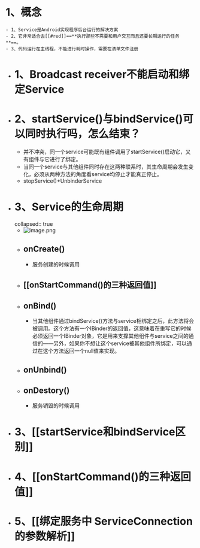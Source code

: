 # 1、概念
	- 1、Service是Android实现程序后台运行的解决方案
	- 2、它非常适合去[[#red]]==**执行那些不需要和用户交互而且还要长期运行的任务**==。
	- 3、代码运行在主线程，不能进行耗时操作，需要在清单文件注册
- # 1、Broadcast receiver不能启动和绑定Service
- # 2、startService()与bindService()可以同时执行吗，怎么结束？
	- 并不冲突，同一个service可能既有组件调用了startService()启动它，又有组件与它进行了绑定。
	- 当同一个service与其他组件同时存在这两种联系时，其生命周期会发生变化，必须从两种方法的角度看service均停止才能真正停止。
	- stopService()+UnbinderService
- # 3、Service的生命周期
  collapsed:: true
	- ![image.png](../assets/image_1693898347377_0.png)
	- ## onCreate()
		- 服务创建的时候调用
	- ## [[onStartCommand()的三种返回值]]
	- ## onBind()
		- 当其他组件通过bindService()方法与service相绑定之后，此方法将会被调用。这个方法有一个IBinder的返回值，这意味着在重写它的时候必须返回一个IBinder对象，它是用来支撑其他组件与service之间的通信的——另外，如果你不想让这个service被其他组件所绑定，可以通过在这个方法返回一个null值来实现。
	- ## onUnbind()
	- ## onDestory()
		- 服务销毁的时候调用
- # 3、[[startService和bindService区别]]
- # 4、[[onStartCommand()的三种返回值]]
- # 5、[[绑定服务中 ServiceConnection的参数解析]]